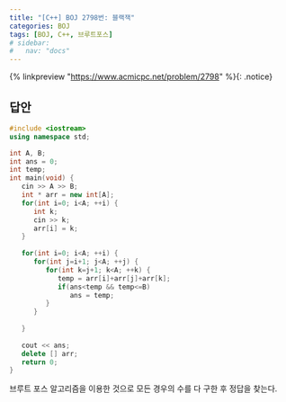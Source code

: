 ```yaml
---
title: "[C++] BOJ 2798번: 블랙잭"
categories: BOJ
tags: [BOJ, C++, 브루트포스]
# sidebar:
#   nav: "docs"
---
```


{% linkpreview "https://www.acmicpc.net/problem/2798" %}{: .notice}
<br>

## 답안

```cpp
#include <iostream>
using namespace std;

int A, B;
int ans = 0;
int temp;
int main(void) {
   cin >> A >> B;
   int * arr = new int[A];
   for(int i=0; i<A; ++i) {
      int k;
      cin >> k;
      arr[i] = k;
   }
   
   for(int i=0; i<A; ++i) {
      for(int j=i+1; j<A; ++j) {
         for(int k=j+1; k<A; ++k) {
            temp = arr[i]+arr[j]+arr[k];
            if(ans<temp && temp<=B) 
               ans = temp;
         }
      }
      
   }
   
   cout << ans;
   delete [] arr;
   return 0;
}
```

브루트 포스 알고리즘을 이용한 것으로 모든 경우의 수를 다 구한 후 정답을 찾는다.